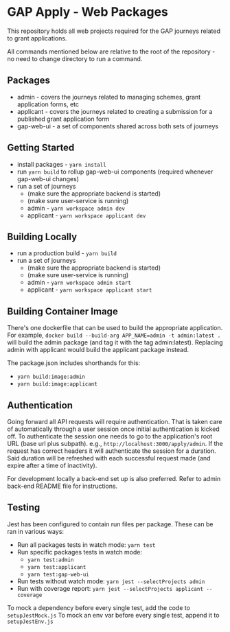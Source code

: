 # GAP Apply - Web Packages

This repository holds all web projects required for the GAP journeys related to grant applications.

All commands mentioned below are relative to the root of the repository - no need to change directory to run a command.

## Packages

- admin - covers the journeys related to managing schemes, grant application forms, etc
- applicant - covers the journeys related to creating a submission for a published grant application form
- gap-web-ui - a set of components shared across both sets of journeys

## Getting Started

- install packages - `yarn install`
- run `yarn build` to rollup gap-web-ui components (required whenever gap-web-ui changes)
- run a set of journeys
  - (make sure the appropriate backend is started)
  - (make sure user-service is running)
  - admin - `yarn workspace admin dev`
  - applicant - `yarn workspace applicant dev`

## Building Locally

- run a production build - `yarn build`
- run a set of journeys
  - (make sure the appropriate backend is started)
  - (make sure user-service is running)
  - admin - `yarn workspace admin start`
  - applicant - `yarn workspace applicant start`

## Building Container Image

There's one dockerfile that can be used to build the appropriate application. For example, `docker build --build-arg APP_NAME=admin -t admin:latest .` will build the admin package (and tag it with the tag admin:latest). Replacing admin with applicant would build the applicant package instead.

The package.json includes shorthands for this:

- `yarn build:image:admin`
- `yarn build:image:applicant`

## Authentication

Going forward all API requests will require authentication. That is taken care of automatically through a user session once initial authentication is kicked off. To authenticate the session one needs to go to the application's root URL (base url plus subpath). e.g., `http://localhost:3000/apply/admin`. If the request has correct headers it will authenticate the session for a duration. Said duration will be refreshed with each successful request made (and expire after a time of inactivity).

For development locally a back-end set up is also preferred. Refer to admin back-end README file for instructions.

## Testing

Jest has been configured to contain run files per package. These can be ran in various ways:

- Run all packages tests in watch mode: `yarn test`
- Run specific packages tests in watch mode:
  - `yarn test:admin`
  - `yarn test:applicant`
  - `yarn test:gap-web-ui`
- Run tests without watch mode: `yarn jest --selectProjects admin`
- Run with coverage report: `yarn jest --selectProjects applicant --coverage`

To mock a dependency before every single test, add the code to `setupJestMock.js`
To mock an env var before every single test, append it to `setupJestEnv.js`
